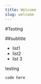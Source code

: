 ```yaml
---
title: Welcome
slug: welcome
---
```


#Testing

##subtitle

- list1
- list2
- list 3

testing

```
code here
```
